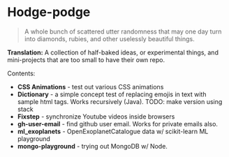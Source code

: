 # Hodge-podge


> A whole bunch of scattered utter randomness that may one day turn into diamonds, rubies, and other uselessly beautiful things.

**Translation:** A collection of half-baked ideas, or experimental things, and mini-projects that are too small to have their own repo.

Contents:

* **CSS Animations** - test out various CSS animations
* **Dictionary** - a simple concept test of replacing emojis in text with sample html tags. Works recursively (Java). TODO: make version using stack
* **Fixstep** - synchronize Youtube videos inside browsers
* **gh-user-email** - find github user email. Works for private emails also.
* **ml_exoplanets** - OpenExoplanetCatalogue data w/ scikit-learn ML playground
* **mongo-playground** - trying out MongoDB w/ Node.



